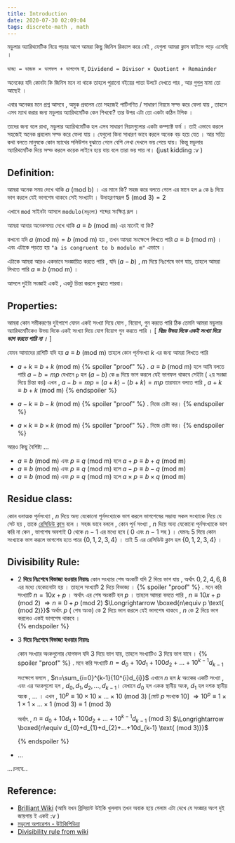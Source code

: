 ```yaml
---
title: Introduction
date: 2020-07-30 02:09:04
tags: discrete-math , math
---
```


মডুলার অ্যারিথমেটিক নিয়ে পড়ার আগে আমরা কিছু জিনিস রিক্যাপ করে নেই , যেগুলা আমরা ক্লাস ফাইভে পড়ে এসেছি । 

`ভাজ্য = ভাজক × ভাগফল + ভাগশেষ` বা, `Dividend = Divisor × Quotient + Remainder`

অনেকের যদি কোনটা কি জিনিস মনে না থাকে তাহলে পুরানো বইয়ের পাতা উলটে দেখতে পার , আর [গুগল](google.com) মামা তো আছেই । 

এবার অনেকর মনে প্রশ্ন আসবে , অমুক প্রবলেম তো সহজেই পাটিগণিত / সাধারণ নিয়মে সল্ভ করে  ফেলা যায় , তাহলে এসব ম্যাথ করার জন্য মডুলার অ্যারিথমেটিক কেন শিখবো? তার উপর এটা তো একটা কঠিন টপিক । 

তাদের জন্য বলে রাখা, মডুলার অ্যারিথমেটিক হল এসব সাধারণ নিয়মগুলোর একটা কম্প্যাক্ট ফর্ম । তাই এভাবে করলে সহজেই অনেক প্রবলেম সল্ভ করে ফেলা যায় । যেগুলো কিনা সাধারণ ভাবে করলে অনেক বড় হয়ে যেত ।  আর সত্যি কথা বলতে মানুষকে কোন ম্যাথের সলিউশন বুঝাতে গেলে বেশি লেখা দেখলে ভয় পেয়ে যায়। কিন্তু মডুলার অ্যারিথমেটিক দিয়ে সল্ভ করলে কয়েক লাইনে হয়ে যায় বলে তারা ভয় পায় না। (just kidding :v​ ) 



## Definition:

আমরা অনেক সময় দেখে থাকি $a \text{ (mod b)}$ । এর মানে কি? সহজ করে বলতে গেলে এর মানে হল `a` কে `b` দিয়ে ভাগ করলে যেই ভাগশেষ থাকবে সেই সংখ্যাটা ।  উদাহরণস্বরূপ $5 \text{ (mod 3)}=2$

এখানে `mod` সাইনটা আসলে `modulo(মডুলো)` শব্দের সংক্ষিপ্ত রূপ । 

আমরা আবার অনেকসময় দেখে থাকি $a\equiv b \text{ (mod m)}$ এর মানেই বা কি? 

কখনো যদি $a \text{ (mod m)}=b \text{ (mod m)}$ হয় , তখন আমরা সংক্ষেপে লিখতে পারি $a\equiv b \text{ (mod m)}$ । এবং এটাকে পড়তে হয় `"a is congruent to b modulo m"` এভাবে ।  

এটাকে আমরা আরও একভাবে সংজ্ঞায়িত করতে পারি , যদি $(a-b)$ , $m$ দিয়ে নিঃশেষে ভাগ যায়, তাহলে আমরা লিখতে পারি $a\equiv b \text{ (mod m)}$ ।

আসলে দুইটা সংজ্ঞাই একই , একটু চিন্তা করলে বুঝতে পারবা। 



## Properties:

আমরা কোন সমীকরণের দুইপাশে যেমন একই সংখ্যা দিয়ে যোগ , বিয়োগ, গুন  করতে পারি ঠিক তেমনি আমরা মডুলার অ্যারিথমেটিকেও উভয় দিকে একই সংখ্যা দিয়ে যোগ বিয়োগ গুন করতে পারি । [ ***বিদ্রঃ উভয় দিকে একই সংখ্যা দিয়ে ভাগ করতে পারি না ।*** ]  

যেমন আমাদের রাশিটি যদি হয় $a\equiv b \text{ (mod m)}$ তাহলে কোন পূর্নসংখ্যা $k$ এর জন্য আমরা লিখতে পারি 

- $a +k\equiv b+k \text{ (mod m)}$ 
	{% spoiler "proof" %}
		.
    	$a\equiv b \text{ (mod m)}$ হলে আমি বলতে পারি $a-b=mp$
		যেখানে `p` হল $(a-b)$ কে `m` দিয়ে ভাগ করলে যেই ভাগফল থাকবে সেইটা ( ২য় সংজ্ঞা দিয়ে চিন্তা কর) 
		এখন , 
		$a-b=mp$
		= $(a+k)-(b+k)=mp$
		তারমানে বলতে পারি , $a +k\equiv b+k \text{ (mod m)}$ 
	{% endspoiler %}

- $a-k\equiv b-k \text{ (mod m)}$
	{% spoiler "proof" %}
	.
    নিজে চেষ্টা কর।
    {% endspoiler %}

- $a\times k\equiv b\times k \text{ (mod m)}$
	{% spoiler "proof" %}
	.
    নিজে চেষ্টা কর।
    {% endspoiler %}

আরও কিছু বৈশিষ্ট্য ... 

- $a \equiv b \text{ (mod m)}$ এবং $p \equiv q \text{ (mod m)}$ হলে $a+p \equiv b+q \text{ (mod m)}$
- $a \equiv b \text{ (mod m)}$ এবং $p \equiv q \text{ (mod m)}$ হলে $a-p \equiv b-q \text{ (mod m)}$
- $a \equiv b \text{ (mod m)}$ এবং $p \equiv q \text{ (mod m)}$ হলে $a\times p \equiv b\times q \text{ (mod m)}$



## Residue class:

কোন ধনাত্মক পূর্নসংখ্যা , $n$ দিয়ে অন্য যেকোনো পূর্নসংখ্যাকে ভাগ করলে ভাগশেষের সম্ভাব্য সকল সংখ্যাকে নিয়ে যে সেট হয় , তাকে [রেসিডিউ ক্লাস](https://artofproblemsolving.com/wiki/index.php/Residue_class) বলে ।  সহজ ভাবে বললে , কোন পূর্ন সংখ্যা , $n$ দিয়ে অন্য যেকোনো পূর্নসংখ্যাকে ভাগ করি না কেন , ভাগশেষ অবশ্যই $0$ থেকে $n-1$ এর মধ্যে হবে ( $0$ এবং $n-1$ সহ ) । যেমনঃ $5$ দিয়ে কোন সংখ্যাকে ভাগ করলে ভাগশেষ হতে পারে $\{0,1,2,3,4\}$ । তাই $5$ এর রেসিডিউ ক্লাস হল $\{0,1,2,3,4\}$ । 



## Divisibility Rule:

- $2$ **দিয়ে নিঃশেষে বিভাজ্য হওয়ার নিয়মঃ** 
  কোন সংখ্যার শেষ অংকটি যদি $2$ দিয়ে ভাগ যায় , অর্থাৎ $0,2,4,6,8$ এর মধ্যে যেকোনোটা হয় । তাহলে সংখ্যাটি $2$ দিয়ে বিভাজ্য । 
  {% spoiler "proof" %}
  .
  মনে করি সংখ্যাটি $n=10x+p$ । অর্থাৎ এর শেষ অংকটি হল $p$ । 
  তাহলে আমরা বলতে পারি , 
  $n\equiv 10x+p \text{ (mod 2)}$
  $\Longrightarrow n\equiv 0+p \text{ (mod 2)}$
  $\Longrightarrow \boxed{n\equiv p \text{ (mod 2)}}$
  অর্থাৎ $p$ ( শেষ অংক) কে $2$ দিয়ে ভাগ করলে যেই ভাগশেষ থাকবে , $n$ কে $2$ দিয়ে ভাগ করলেও একই ভাগশেষ থাকবে ।   
  {% endspoiler %}

- $3$ **দিয়ে নিঃশেষে বিভাজ্য হওয়ার নিয়মঃ**

  কোন সংখ্যার অংকগুলোর যোগফল যদি $3$ দিয়ে ভাগ যায়, তাহলে সংখ্যাটিও $3$ দিয়ে ভাগ যাবে । 
  {% spoiler "proof" %}
  .
  মনে করি সংখ্যাটি  $n=d_{0}+10d_{1}+100d_{2}+...+10^{k-1}d_{k-1}$ 

  সংক্ষেপে বললে , $n=\sum_{i=0}^{k-1}{10^{i}d_{i}}$ 
  এখানে $n$ হল $k$ অংকের একটি সংখ্যা , এবং এর অংকগুলো হল , $d_{0},d_{1},d_{2},...,d_{k-1}$। যেখানে $d_{0}$ হল একক স্থানীয় অংক, $d_{1}$ হল দশক স্থানীয় অংক , ... । 
  এখন , $10^p\equiv10\times 10 \times ... \times 10 \text{ (mod 3)}$ [মোট $p$ সংখ্যক $10$] 
  $\Longrightarrow 10^{p}\equiv 1\times 1\times 1 \times ... \times 1 \text{ (mod 3)} \equiv 1 \text{ (mod 3)}$

  অর্থাৎ , $n\equiv d_{0}+10d_{1}+100d_{2}+...+10^{k-1}d_{k-1}\text{ (mod 3)}$
  $\Longrightarrow \boxed{n\equiv d_{0}+d_{1}+d_{2}+...+10d_{k-1} \text{ (mod 3)}}$

  {% endspoiler %}

- ... 

 *...চলবে...*


## Reference:

- [Brilliant Wiki](https://brilliant.org/wiki/modular-arithmetic/) (আমি যখন ব্রিলিয়ান্ট উইকি খুললাম তখন অবাক হয়ে গেলাম এটা দেখে যে সংজ্ঞার অংশ দুই জায়গায় ই একই :v )
- [মডুলো অপারেশন - উইকিপিডিয়া](https://en.wikipedia.org/wiki/Modulo_operation) 
- [Divisibility rule from wiki](https://en.wikipedia.org/wiki/Divisibility_rule)

